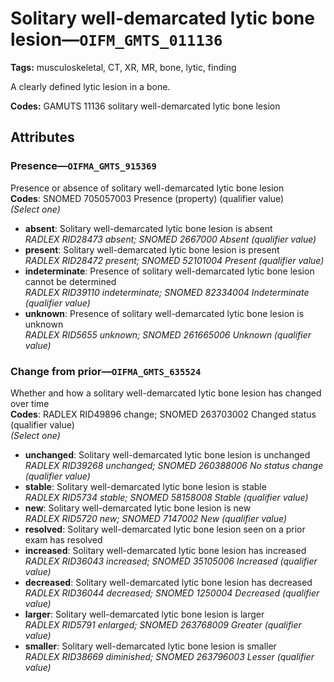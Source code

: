 # Solitary well-demarcated lytic bone lesion—`OIFM_GMTS_011136`

**Tags:** musculoskeletal, CT, XR, MR, bone, lytic, finding

A clearly defined lytic lesion in a bone.

**Codes:** GAMUTS 11136 solitary well-demarcated lytic bone lesion

## Attributes

### Presence—`OIFMA_GMTS_915369`

Presence or absence of solitary well-demarcated lytic bone lesion  
**Codes**: SNOMED 705057003 Presence (property) (qualifier value)  
*(Select one)*

- **absent**: Solitary well-demarcated lytic bone lesion is absent  
_RADLEX RID28473 absent; SNOMED 2667000 Absent (qualifier value)_
- **present**: Solitary well-demarcated lytic bone lesion is present  
_RADLEX RID28472 present; SNOMED 52101004 Present (qualifier value)_
- **indeterminate**: Presence of solitary well-demarcated lytic bone lesion cannot be determined  
_RADLEX RID39110 indeterminate; SNOMED 82334004 Indeterminate (qualifier value)_
- **unknown**: Presence of solitary well-demarcated lytic bone lesion is unknown  
_RADLEX RID5655 unknown; SNOMED 261665006 Unknown (qualifier value)_

### Change from prior—`OIFMA_GMTS_635524`

Whether and how a solitary well-demarcated lytic bone lesion has changed over time  
**Codes**: RADLEX RID49896 change; SNOMED 263703002 Changed status (qualifier value)  
*(Select one)*

- **unchanged**: Solitary well-demarcated lytic bone lesion is unchanged  
_RADLEX RID39268 unchanged; SNOMED 260388006 No status change (qualifier value)_
- **stable**: Solitary well-demarcated lytic bone lesion is stable  
_RADLEX RID5734 stable; SNOMED 58158008 Stable (qualifier value)_
- **new**: Solitary well-demarcated lytic bone lesion is new  
_RADLEX RID5720 new; SNOMED 7147002 New (qualifier value)_
- **resolved**: Solitary well-demarcated lytic bone lesion seen on a prior exam has resolved  
- **increased**: Solitary well-demarcated lytic bone lesion has increased  
_RADLEX RID36043 increased; SNOMED 35105006 Increased (qualifier value)_
- **decreased**: Solitary well-demarcated lytic bone lesion has decreased  
_RADLEX RID36044 decreased; SNOMED 1250004 Decreased (qualifier value)_
- **larger**: Solitary well-demarcated lytic bone lesion is larger  
_RADLEX RID5791 enlarged; SNOMED 263768009 Greater (qualifier value)_
- **smaller**: Solitary well-demarcated lytic bone lesion is smaller  
_RADLEX RID38669 diminished; SNOMED 263796003 Lesser (qualifier value)_